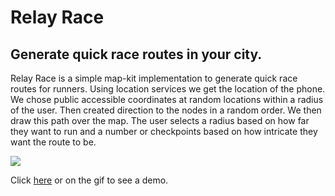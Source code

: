 # Relay Race

## Generate quick race routes in your city.

Relay Race is a simple map-kit implementation to generate quick race routes for runners. Using location services we get the location of the phone. We chose public accessible coordinates at random locations within a radius of the user. Then created direction to the nodes in a random order. We then draw this path over the map. The user selects a radius based on how far they want to run and a number or checkpoints based on how intricate they want the route to be. 

[![](/relay-race.gif)](https://www.youtube.com/watch?v=Ki2qutMnzxI)

Click [here](https://www.youtube.com/watch?v=Ki2qutMnzxI) or on the gif to see a demo.

